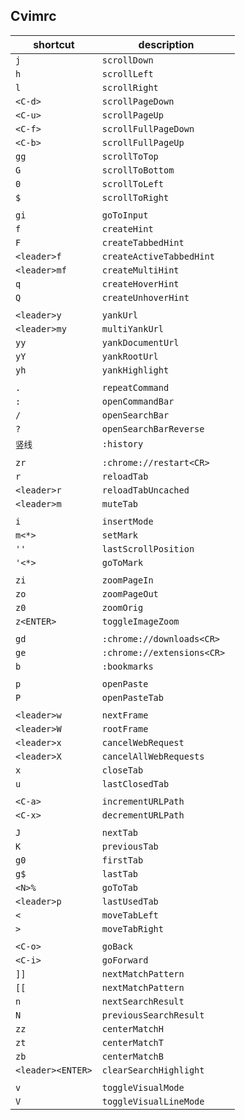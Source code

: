 ## Cvimrc

| shortcut          | description                 |
|-------------------|-----------------------------|
| `j              ` | `scrollDown               ` |
| `h              ` | `scrollLeft               ` |
| `l              ` | `scrollRight              ` |
| `<C-d>          ` | `scrollPageDown           ` |
| `<C-u>          ` | `scrollPageUp             ` |
| `<C-f>          ` | `scrollFullPageDown       ` |
| `<C-b>          ` | `scrollFullPageUp         ` |
| `gg             ` | `scrollToTop              ` |
| `G              ` | `scrollToBottom           ` |
| `0              ` | `scrollToLeft             ` |
| `$              ` | `scrollToRight            ` |
|||
| `gi             ` | `goToInput                ` |
| `f              ` | `createHint               ` |
| `F              ` | `createTabbedHint         ` |
| `<leader>f      ` | `createActiveTabbedHint   ` |
| `<leader>mf     ` | `createMultiHint          ` |
| `q              ` | `createHoverHint          ` |
| `Q              ` | `createUnhoverHint        ` |
|||
| `<leader>y      ` | `yankUrl                  ` |
| `<leader>my     ` | `multiYankUrl             ` |
| `yy             ` | `yankDocumentUrl          ` |
| `yY             ` | `yankRootUrl              ` |
| `yh             ` | `yankHighlight            ` |
|||
| `.              ` | `repeatCommand            ` |
| `:              ` | `openCommandBar           ` |
| `/              ` | `openSearchBar            ` |
| `?              ` | `openSearchBarReverse     ` |
| `竖线           ` | `:history                 ` |
|||
| `zr             ` | `:chrome://restart<CR>    ` |
| `r              ` | `reloadTab                ` |
| `<leader>r      ` | `reloadTabUncached        ` |
| `<leader>m      ` | `muteTab                  ` |
|||
| `i              ` | `insertMode               ` |
| `m<*>           ` | `setMark                  ` |
| `''             ` | `lastScrollPosition       ` |
| `'<*>           ` | `goToMark                 ` |
|||
| `zi             ` | `zoomPageIn               ` |
| `zo             ` | `zoomPageOut              ` |
| `z0             ` | `zoomOrig                 ` |
| `z<ENTER>       ` | `toggleImageZoom          ` |
|||
| `gd             ` | `:chrome://downloads<CR>  ` |
| `ge             ` | `:chrome://extensions<CR> ` |
| `b              ` | `:bookmarks               ` |
|||
| `p              ` | `openPaste                ` |
| `P              ` | `openPasteTab             ` |
|||
| `<leader>w      ` | `nextFrame                ` |
| `<leader>W      ` | `rootFrame                ` |
| `<leader>x      ` | `cancelWebRequest         ` |
| `<leader>X      ` | `cancelAllWebRequests     ` |
| `x              ` | `closeTab                 ` |
| `u              ` | `lastClosedTab            ` |
|||
| `<C-a>          ` | `incrementURLPath         ` |
| `<C-x>          ` | `decrementURLPath         ` |
|||
| `J              ` | `nextTab                  ` |
| `K              ` | `previousTab              ` |
| `g0             ` | `firstTab                 ` |
| `g$             ` | `lastTab                  ` |
| `<N>%           ` | `goToTab                  ` |
| `<leader>p      ` | `lastUsedTab              ` |
| `<              ` | `moveTabLeft              ` |
| `>              ` | `moveTabRight             ` |
|||
| `<C-o>          ` | `goBack                   ` |
| `<C-i>          ` | `goForward                ` |
| `]]             ` | `nextMatchPattern         ` |
| `[[             ` | `nextMatchPattern         ` |
| `n              ` | `nextSearchResult         ` |
| `N              ` | `previousSearchResult     ` |
| `zz             ` | `centerMatchH             ` |
| `zt             ` | `centerMatchT             ` |
| `zb             ` | `centerMatchB             ` |
| `<leader><ENTER>` | `clearSearchHighlight     ` |
|||
| `v              ` | `toggleVisualMode         ` |
| `V              ` | `toggleVisualLineMode     ` |
